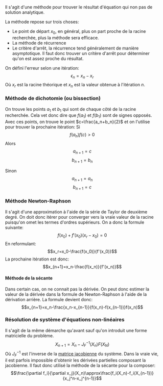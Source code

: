 Il s'agit d'une méthode pour trouver le résultat d'équation qui non pas de solution analytique.

La méthode repose sur trois choses:
- Le point de départ $x_0$, en général, plus on part proche de la racine recherchée, plus la méthode sera efficace.
- La méthode de récurrence
- Le critère d'arrêt, la récurrence tend généralement de manière asymptotique. Il faut donc trouver un critère d'arrêt pour déterminer qu'on est assez proche du résultat.

On défini l'erreur selon une itération: $$\epsilon_n=x_n-x_r$$
Où $x_r$ est la racine théorique et $x_n$ est la valeur obtenue à l'itération $n$.

### Méthode de dichotomie (ou bissection)
On trouve les points $a_1$ et $b_1$ qui sont de chaque côté de la racine recherchée. Cela vet donc dire que $f(a_1)$ et $f(b_1)$ sont de signes opposés. Avec ces points, on trouve le point $c=\frac{a_n+b_n}{2}$ et on l'utilise pour trouver la prochaine itération:
Si $$f(a_n)f(c)>0$$
Alors
$$a_{n+1}=c$$
$$b_{n+1}=b_n$$

Sinon
$$a_{n+1}=a_n$$
$$b_{n+1}=c$$
### Méthode Newton-Raphson
Il s'agit d'une approximation à l'aide de la série de Taylor de deuxième degré. On doit donc itérer pour converger vers la vraie valeur de la racine puisqu'on omet les termes d'ordres supérieurs. On a donc la formule suivante: $$f(x_0)+f'(x_0)(x_r-x_0)=0$$
En reformulant: $$x_r=x_0-\frac{f(x_0)}{f'(x_0)}$$
La prochaine itération est donc: $$x_{n+1}=x_n-\frac{f(x_n)}{f'(x_n)}$$
#### Méthode de la sécante
Dans certain cas, on ne connait pas la dérivée. On peut donc estimer la valeur de la dérivée dans la formule de Newton-Raphson à l'aide de la dérivation arrière. La formule devient donc: $$x_{n+1}=x_n-\frac{x_n-x_{n-1}}{f(x_n)-f(x_{n-1})}f(x_n)$$
### Résolution de système d'équations non-linéaires
Il s'agit de la même démarche qu'avant sauf qu'on introduit une forme matricielle du problème. $$X_{n+1}=X_n-J_F^{-1}(X_n)F(X_N)$$
Où $J_F^{-1}$ est l'inverse de la [matrice jacobienne](matrice%20jacobienne) du système. Dans la vraie vie, il est parfois impossible d'obtenir les dérivées partielles composant la jacobienne. Il faut donc utilisé la méthode de la sécante pour la composer: $$\frac{\partial f_i}{\partial x_j}(X_n)\approx\frac{f_i(X_n)-f_i(X_{n-1})}{x_j^n-x_j^{n-1}}$$
